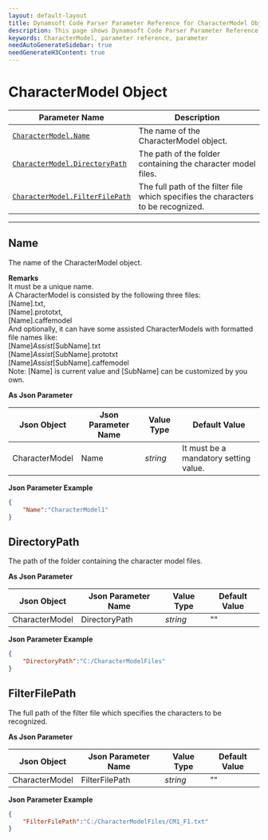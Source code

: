 ```yaml
---
layout: default-layout
title: Dynamsoft Code Parser Parameter Reference for CharacterModel Object
description: This page shows Dynamsoft Code Parser Parameter Reference for CharacterModel Object.
keywords: CharacterModel, parameter reference, parameter
needAutoGenerateSidebar: true
needGenerateH3Content: true
---
```


# CharacterModel Object

 | Parameter Name | Description |
 | -------------- | ----------- | 
 | [`CharacterModel.Name`](#name) | The name of the CharacterModel object. |
 | [`CharacterModel.DirectoryPath`](#directorypath) | The path of the folder containing the character model files. |
 | [`CharacterModel.FilterFilePath`](#filterfilepath) | The full path of the filter file which specifies the characters to be recognized. |

---


## Name
The name of the CharacterModel object.  

**Remarks**    
It must be a unique name.  
A CharacterModel is consisted by the following three files:  
[Name].txt,  
[Name].prototxt,  
[Name].caffemodel  
And optionally, it can have some assisted CharacterModels with formatted file names like:  
[Name]_Assist_[SubName].txt  
[Name]_Assist_[SubName].prototxt  
[Name]_Assist_[SubName].caffemodel  
Note: [Name] is current value and [SubName] can be customized by you own.


**As Json Parameter**

| Json Object |	Json Parameter Name | Value Type | Default Value |
| ----------- | ------------------- | ---------- | ------------- |
| CharacterModel | Name | *string* | It must be a mandatory setting value. |

**Json Parameter Example**   
```json
{
    "Name":"CharacterModel1"
}
```




## DirectoryPath
The path of the folder containing the character model files.  


**As Json Parameter**

| Json Object |	Json Parameter Name | Value Type | Default Value |
| ----------- | ------------------- | ---------- | ------------- |
| CharacterModel | DirectoryPath | *string* | "" |

**Json Parameter Example**   
```json
{
    "DirectoryPath":"C:/CharacterModelFiles"
}
```




## FilterFilePath
The full path of the filter file which specifies the characters to be recognized.  

**As Json Parameter**

| Json Object |	Json Parameter Name | Value Type | Default Value |
| ----------- | ------------------- | ---------- | ------------- |
| CharacterModel | FilterFilePath | *string* | "" |

**Json Parameter Example**   
```json
{
    "FilterFilePath":"C:/CharacterModelFiles/CM1_F1.txt"
}
```




